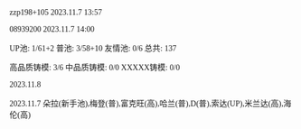 <font face="Fira Code">
  
zzp198+105 2023.11.7 13:57

08939200 2023.11.7 14:00

UP池: 1/61+2  普池: 3/58+10  友情池: 0/6  总共: 137

高品质铸模: 3/6  中品质铸模: 0/0  XXXXX铸模: 0/0

2023.11.8 

2023.11.7 朵拉(新手池),梅登(普),富克旺(高),哈兰(普),D(普),索达(UP),米兰达(高),海伦(高)

</font>
